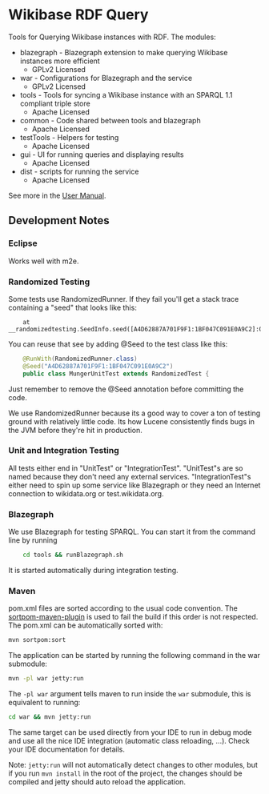 Wikibase RDF Query
==================

Tools for Querying Wikibase instances with RDF.  The modules:
* blazegraph - Blazegraph extension to make querying Wikibase instances more efficient
  * GPLv2 Licensed
* war - Configurations for Blazegraph and the service
  * GPLv2 Licensed
* tools - Tools for syncing a Wikibase instance with an SPARQL 1.1 compliant triple store
  * Apache Licensed
* common - Code shared between tools and blazegraph
  * Apache Licensed
* testTools - Helpers for testing
  * Apache Licensed
* gui - UI for running queries and displaying results
  * Apache Licensed
* dist - scripts for running the service
  * Apache Licensed
 
See more in the [User Manual](https://www.mediawiki.org/wiki/Wikidata_query_service/User_Manual).

Development Notes
-----------------
### Eclipse
Works well with m2e.

### Randomized Testing
Some tests use RandomizedRunner.  If they fail you'll get a stack trace containing a "seed" that looks like this:
```
	at __randomizedtesting.SeedInfo.seed([A4D62887A701F9F1:1BF047C091E0A9C2]:0)
```
You can reuse that see by adding @Seed to the test class like this:
```java
	@RunWith(RandomizedRunner.class)
	@Seed("A4D62887A701F9F1:1BF047C091E0A9C2")
	public class MungerUnitTest extends RandomizedTest {
```
Just remember to remove the @Seed annotation before committing the code.

We use RandomizedRunner because its a good way to cover a ton of testing ground with relatively little code.  Its how Lucene consistently finds bugs in the JVM before they're hit in production.

### Unit and Integration Testing
All tests either end in "UnitTest" or "IntegrationTest".  "UnitTest"s are so named because they don't need any external services.  "IntegrationTest"s either need to spin up some service like Blazegraph or they need an Internet connection to wikidata.org or test.wikidata.org.

### Blazegraph
We use Blazegraph for testing SPARQL.  You can start it from the command line by running
```bash
	cd tools && runBlazegraph.sh
```
It is started automatically during integration testing.

### Maven
pom.xml files are sorted according to the usual code convention. The
[sortpom-maven-plugin](https://github.com/Ekryd/sortpom/) is used to fail the
build if this order is not respected. The pom.xml can be automatically sorted
with:
```bash
mvn sortpom:sort
```

The application can be started by running the following command in the war submodule:
```bash
mvn -pl war jetty:run
```

The `-pl war` argument tells maven to run inside the `war` submodule, this is equivalent to running:
```bash
cd war && mvn jetty:run
```

The same target can be used directly from your IDE to run in debug mode and use all the nice IDE integration (automatic class reloading, ...). Check your IDE documentation for details.

Note: `jetty:run` will not automatically detect changes to other modules, but if you run `mvn install` in the root of the project, the changes should be compiled and jetty should auto reload the application.
